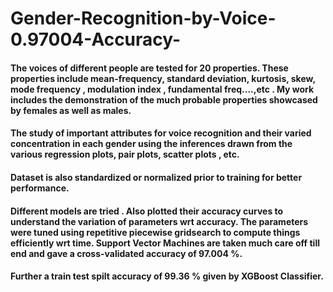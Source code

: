 # Gender-Recognition-by-Voice-0.97004-Accuracy-

#### The voices of different people are tested for 20 properties. These properties include mean-frequency, standard deviation, kurtosis, skew, mode frequency , modulation index , fundamental freq....,etc . My work includes the demonstration of the much probable properties showcased by females as well as males.
#### The study of important attributes for voice recognition and their varied concentration in each gender using the inferences drawn from the various regression plots, pair plots, scatter plots , etc.
#### Dataset is also standardized or normalized prior to training for better performance.
#### Different models are tried . Also plotted their accuracy curves to understand the variation of parameters wrt accuracy. The parameters were tuned using repetitive piecewise gridsearch to compute things efficiently wrt time. Support Vector Machines are taken much care off till end and gave a cross-validated accuracy of 97.004 %.
#### Further a train test spilt accuracy of 99.36 % given by XGBoost Classifier.
  
